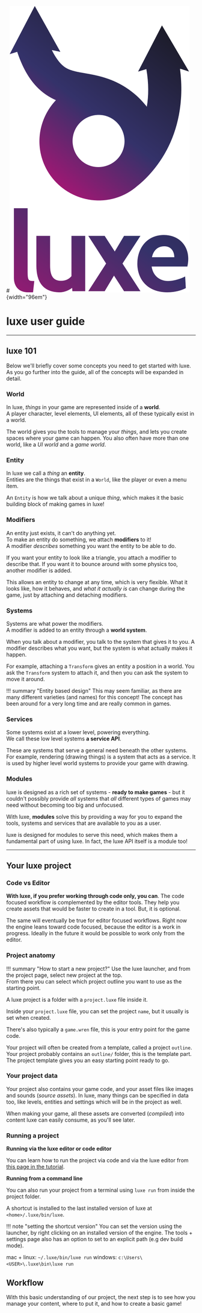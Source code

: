 #![](images/luxe-dark.svg){width="96em"}

# luxe user guide

---

## luxe 101

Below we'll briefly cover some concepts you need to get started with luxe.   
As you go further into the guide, all of the concepts will be expanded in detail. 

### World
In luxe, _things_ in your game are represented inside of a **world**.   
A player character, level elements, UI elements, all of these typically exist in a world. 

The world gives you the tools to manage your _things_, and lets you create spaces where your game can happen. You also often have more than one world, like a _UI world_ and a _game world_. 

### Entity
In luxe we call a _thing_ an **entity**.   
Entities are the things that exist in a `World`, like the player or even a menu item.   

An `Entity` is how we talk about a unique _thing_, which makes it the basic building block of making games in luxe!   

### Modifiers
An entity just exists, it can't do anything yet.   
To make an entity do something, we attach **modifiers** to it!   
A modifier _describes_ something you want the entity to be able to do.

If you want your entity to look like a triangle, you attach a modifier to describe that. If you want it to bounce around with some physics too, another modifier is added.

This allows an entity to change at any time, which is very flexible. What it looks like, how it behaves, and _what it actually is_ can change during the game, just by attaching and detaching modifiers. 

### Systems
Systems are what power the modifiers.   
A modifier is added to an entity through a **world system**. 

When you talk about a modifier, you talk to the system that gives it to you. A modifier describes what you want, but the system is what actually makes it happen. 

For example, attaching a `Transform` gives an entity a position in a world. You ask the `Transform` system to attach it, and then you can ask the system to move it around.

!!! summary "Entity based design"
    This may seem familiar, as there are many different varieties (and names) for this concept! The concept has been around for a very long time and are really common in games.

### Services
Some systems exist at a lower level, powering everything.    
We call these low level systems **a service API**.

These are systems that serve a general need beneath the other systems. For example, rendering (drawing things) is a system that acts as a service. It is used by higher level world systems to provide your game with drawing. 

### Modules

luxe is designed as a rich set of systems - **ready to make games** - but it couldn't possibly provide _all_ systems that _all_ different types of games may need without becoming too big and unfocused.

With luxe, **modules** solve this by providing a way for you to expand the tools, systems and services that are available to you as a user. 

luxe is designed for modules to serve this need, which makes them a fundamental part of using luxe. In fact, the luxe API itself is a module too!    

---

## Your luxe project

### Code vs Editor

**With luxe, if you prefer working through code only, you can**. The code focused workflow is complemented by the editor tools. They help you create assets that would be faster to create in a tool. But, it is optional.

The same will eventually be true for editor focused workflows. Right now the engine leans toward code focused, because the editor is a work in progress. Ideally in the future it would be possible to work only from the editor.

### Project anatomy

!!! summary "How to start a new project?"
    Use the luxe launcher, and from the project page, select new project at the top.   
    From there you can select which project outline you want to use as the starting point.

A luxe project is a folder with a `project.luxe` file inside it.

Inside your `project.luxe` file, you can set the project `name`, but it usually is set when created.

There's also typically a `game.wren` file, this is your entry point for the game code.

Your project will often be created from a template, called a project `outline`. Your project probably contains an `outline/` folder, this is the template part. The project template gives you an easy starting point ready to go. 

### Your project data

Your project also contains your game code, and your asset files like images and sounds (_source assets_). In luxe, many things can be specified in data too, like levels, entities and settings which will be in the project as well. 

When making your game, all these assets are converted (_compiled_) into content luxe can easily consume, as you'll see later.

### Running a project

**Running via the luxe editor or code editor**   

You can learn how to run the project via code and via the luxe editor from [this page in the tutorial]((../tutorial/create-and-run-a-project/#running-the-project-via-code)).


**Running from a command line**   

You can also run your project from a terminal using `luxe run` from inside the project folder. 

A shortcut is installed to the last installed version of luxe at `<home>/.luxe/bin/luxe`. 

!!! note "setting the shortcut version"
    You can set the version using the launcher, by right clicking on an installed version of the engine.
    The tools + settings page also has an option to set to an explicit path (e.g dev build mode).

mac + linux: `~/.luxe/bin/luxe run`
windows: `c:\Users\<USER>\.luxe\bin\luxe run`

## Workflow

With this basic understanding of our project, the next step is to see how you manage your content, where to put it, and how to create a basic game!

